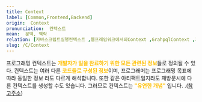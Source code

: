 ```yaml
---
title: Context
label: [Common,Frontend,Backend]
origin:  Context
pronunciation:  컨텍스트
mean:  문맥, 맥락
relation: [자바스크립트실행컨텍스트 ,웹프레임워크에서의Context ,GrahpqlContext ,기타언어의Context ]
slug: /C/Context
---
```


<content>

<p>프로그래밍 컨텍스트는 <span style="color:#FFBF00; font-weight:bold;">개발자가 일을 완료하기 위한 모든 관련된 정보</span>들로 정의될 수 있다. 컨텍스트는 여러 다른 <span style="color:#FFBF00; font-weight:bold;">코드들로 구성된 정보</span>이며, 프로그래머는 프로그래밍 목표에 따라 동일한 정보 라도 다르게 해석합니다. 또한 같은 아티팩트일지라도 재방문시에 다른 컨택스트를 생성할 수도 있습니다. 그러므로 컨텍스트는 <span style="color:#FFBF00; font-weight:bold;">"유연한 개념"</span> 입니다.
.(<a href="https://dl.acm.org/doi/10.1145/3195836.3195861">참고주소</a>)</p>

</content>
